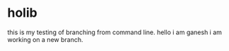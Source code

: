 # holib
this is my testing of branching from command line.
hello i am ganesh i am working on a new branch.
